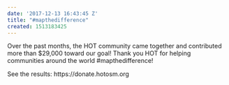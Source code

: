 ```yaml
---
date: '2017-12-13 16:43:45 Z'
title: "#mapthedifference"
created: 1513183425
---
```

<p>Over the past months, the HOT community came together and contributed more than $29,000 toward our goal! Thank you HOT for helping communities around the world #mapthedifference!</p><p>See the results: https://donate.hotosm.org</p>

